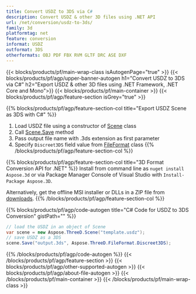 ```yaml
---
title: Convert USDZ to 3DS via C# 
description: Convert USDZ & other 3D files using .NET API
url: /net/conversion/usdz-to-3ds/
family: 3d
platformtag: net
feature: conversion
informat: USDZ
outformat: 3DS
otherformats: OBJ PDF FBX RVM GLTF DRC ASE DXF 
---
```


{{< blocks/products/pf/main-wrap-class isAutogenPage="true" >}}
{{< blocks/products/pf/agp/upper-banner-autogen h1="Convert USDZ to 3DS via C#" h2="Export USDZ & other 3D files using .NET Framework, .NET Core and Mono">}}
{{< blocks/products/pf/main-container >}}
{{< blocks/products/pf/agp/feature-section isGrey="true" >}}

{{% blocks/products/pf/agp/feature-section-col title="Export USDZ Scene as 3DS with C#" %}}
1. Load USDZ file using a constructor of [Scene](https://apireference.aspose.com/3d/net/aspose.threed/scene) class
2. Call [Scene.Save](https://apireference.aspose.com/3d/net/aspose.threed/scene/methods/save/index) method
3. Pass output file name with .3ds extension as first parameter
4. Specify `Discreet3DS` field value from [FileFormat](https://apireference.aspose.com/3d/net/aspose.threed/fileformat/fields/index) class
{{% /blocks/products/pf/agp/feature-section-col %}}

{{% blocks/products/pf/agp/feature-section-col title="3D Format Conversion API for .NET" %}}
Install from command line as ```nuget install Aspose.3d``` or via Package Manager Console of Visual Studio with ```Install-Package Aspose.3D```.

Alternatively, get the offline MSI installer or DLLs in a ZIP file from [downloads](https://downloads.aspose.com/3d/net).
{{% /blocks/products/pf/agp/feature-section-col %}}

{{% blocks/products/pf/agp/code-autogen title="C# Code for USDZ to 3DS Conversion" gistPath="" %}}
```cs
// load the USDZ in an object of Scene 
var scene = new Aspose.ThreeD.Scene("template.usdz");
// save USDZ as a 3DS 
scene.Save("output.3ds", Aspose.ThreeD.FileFormat.Discreet3DS);
```
{{% /blocks/products/pf/agp/code-autogen %}}
{{< /blocks/products/pf/agp/feature-section >}}
{{< blocks/products/pf/agp/other-supported-autogen >}}
{{< blocks/products/pf/agp/about-file-autogen >}}
{{< /blocks/products/pf/main-container >}}
{{< /blocks/products/pf/main-wrap-class >}}
